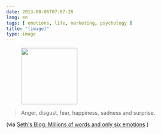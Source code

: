 ```yaml
---
date: 2013-08-06T07:07:28
lang: en
tags: [ emotions, life, marketing, psychology ]
title: "(image)"
type: image
---
```


<figure>
<a
href="https://hugo.ferreira.cc/anger-disgust-fear-happiness-sadness-and/attachment/405/"
rel="attachment"><img
src="/wp-content/uploads/2013/08/tumblr_mr43uqzAjl1qz82meo1_400-150x150.gif"
width="150" height="150" /></a></figure>

> Anger, disgust, fear, happiness, sadness and surprise.

(via [Seth's Blog: Millions of words and only six
emotions](http://sethgodin.typepad.com/seths_blog/2013/07/millions-of-words-and-only-six-emotions.html?utm_source=feedburner&utm_medium=feed&utm_campaign=Feed:%20typepad/sethsmainblog%20(Seth's%20Blog))
)

